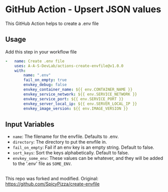 # GitHub Action - Upsert JSON values

This GitHub Action helps to create a .env file


## Usage

Add this step in your workflow file
```yaml
-   name: Create .env file
    uses: A-A-S-DevLab/actions-create-envfile@v1.0.0
    with:
        name: ".env"
        fail_on_empty: true
        envkey_debug: false
        envkey_container_name: ${{ env.CONTAINER_NAME }}
        envkey_service_network: ${{ env.SERVICE_NETWORK }}
        envkey_service_port: ${{ env.SERVICE_PORT }}
        envkey_server_local_ip: ${{ env.SERVER_LOCAL_IP }}
        envkey_image_version: ${{ env.IMAGE_VERSION }}
```

## Input Variables

- `name`: The filename for the envfile. Defaults to .env.
- `directory`: The directory to put the envfile in.
- `fail_on_empty`: Fail if an env key is an empty string. Default to false.
- `sort_keys`: Sort the keys alphabetically. Default to false.
- `envkey_some_env`: These values can be whatever, and they will be added to the '.env' file as `SOME_ENV`.
                                    
## 

This repo was forked and modified.
Original: https://github.com/SpicyPizza/create-envfile
